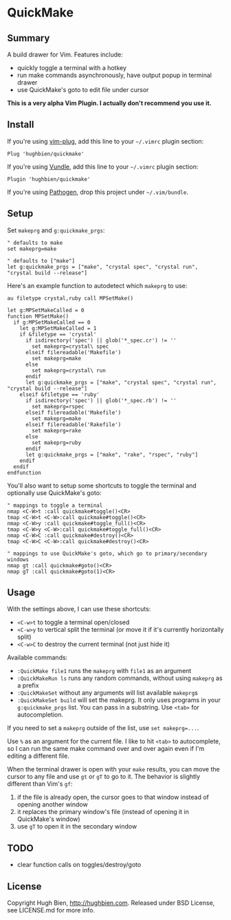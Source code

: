 # QuickMake

## Summary

A build drawer for Vim. Features include:

* quickly toggle a terminal with a hotkey
* run make commands asynchronously, have output popup in terminal drawer
* use QuickMake's goto to edit file under cursor

**This is a very alpha Vim Plugin. I actually don't recommend you use it.**

## Install

If you're using [vim-plug](https://github.com/junegunn/vim-plug), add this
line to your `~/.vimrc` plugin section:

    Plug 'hughbien/quickmake'

If you're using [Vundle](https://github.com/VundleVim/Vundle.vim), add this
line to your `~/.vimrc` plugin section:

    Plugin 'hughbien/quickmake'

If you're using [Pathogen](https://github.com/tpope/vim-pathogen), drop this
project under `~/.vim/bundle`.

## Setup

Set `makeprg` and `g:quickmake_prgs`:

```
" defaults to make
set makeprg=make

" defaults to ["make"]
let g:quickmake_prgs = ["make", "crystal spec", "crystal run", "crystal build --release"]
```

Here's an example function to autodetect which `makeprg` to use:

```vimscript
au filetype crystal,ruby call MPSetMake()

let g:MPSetMakeCalled = 0
function MPSetMake()
  if g:MPSetMakeCalled == 0
    let g:MPSetMakeCalled = 1
    if &filetype == 'crystal'
      if isdirectory('spec') || glob('*_spec.cr') != ''
        set makeprg=crystal\ spec
      elseif filereadable('Makefile')
        set makeprg=make
      else
        set makeprg=crystal\ run
      endif
      let g:quickmake_prgs = ["make", "crystal spec", "crystal run", "crystal build --release"]
    elseif &filetype == 'ruby'
      if isdirectory('spec') || glob('*_spec.rb') != ''
        set makeprg=rspec
      elseif filereadable('Makefile')
        set makeprg=make
      elseif filereadable('Rakefile')
        set makeprg=rake
      else
        set makeprg=ruby
      endif
      let g:quickmake_prgs = ["make", "rake", "rspec", "ruby"]
    endif
  endif
endfunction
```

You'll also want to setup some shortcuts to toggle the terminal and optionally use QuickMake's
goto:

```vimscript
" mappings to toggle a terminal
nmap <C-W>t :call quickmake#toggle()<CR>
tmap <C-W>t <C-W>:call quickmake#toggle()<CR>
nmap <C-W>y :call quickmake#toggle_full()<CR>
tmap <C-W>y <C-W>:call quickmake#toggle_full()<CR>
nmap <C-W>C :call quickmake#destroy()<CR>
tmap <C-W>C <C-W>:call quickmake#destroy()<CR>

" mappings to use QuickMake's goto, which go to primary/secondary windows
nmap gt :call quickmake#goto()<CR>
nmap gT :call quickmake#goto(1)<CR>
```

## Usage

With the settings above, I can use these shortcuts:

* `<C-w>t` to toggle a terminal open/closed
* `<C-w>y` to vertical split the terminal (or move it if it's currently horizontally split)
* `<C-w>C` to destroy the current terminal (not just hide it)

Available commands:

* `:QuickMake file1` runs the `makeprg` with `file1` as an argument
* `:QuickMakeRun ls` runs any random commands, without using `makeprg` as a prefix
* `:QuickMakeSet` without any arguments will list available `makeprg`s
* `:QuickMakeSet build` will set the makeprg. It only uses programs in your `g:quickmake_prgs` list.
  You can pass in a substring. Use `<tab>` for autocompletion.

If you need to set a `makeprg` outside of the list, use `set makeprg=...`.

Use `%` as an argument for the current file. I like to hit `<tab>` to autocomplete, so I can run
the same make command over and over again even if I'm editing a different file.

When the terminal drawer is open with your `make` results, you can move the cursor to any file and
use `gt` or `gT` to go to it. The behavior is slightly different than Vim's `gf`:

1. if the file is already open, the cursor goes to that window instead of opening another window
2. it replaces the primary window's file (instead of opening it in QuickMake's window)
3. use `gT` to open it in the secondary window

## TODO

* clear function calls on toggles/destroy/goto

## License

Copyright Hugh Bien, <http://hughbien.com>. Released under BSD License, see LICENSE.md for more info.

